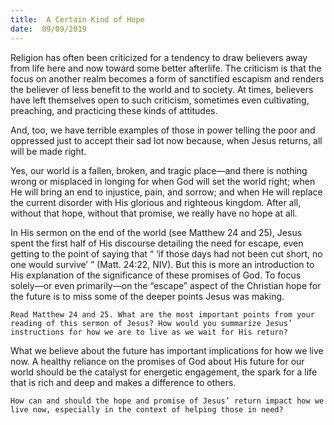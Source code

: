 ```yaml
---
title:  A Certain Kind of Hope
date:  09/09/2019
---
```


Religion has often been criticized for a tendency to draw believers away from life here and now toward some better afterlife. The criticism is that the focus on another realm becomes a form of sanctified escapism and renders the believer of less benefit to the world and to society. At times, believers have left themselves open to such criticism, sometimes even cultivating, preaching, and practicing these kinds of attitudes.

And, too, we have terrible examples of those in power telling the poor and oppressed just to accept their sad lot now because, when Jesus returns, all will be made right.

Yes, our world is a fallen, broken, and tragic place—and there is nothing wrong or misplaced in longing for when God will set the world right; when He will bring an end to injustice, pain, and sorrow; and when He will replace the current disorder with His glorious and righteous kingdom. After all, without that hope, without that promise, we really have no hope at all.

In His sermon on the end of the world (see Matthew 24 and 25), Jesus spent the first half of His discourse detailing the need for escape, even getting to the point of saying that “ ‘if those days had not been cut short, no one would survive’ ” (Matt. 24:22, NIV). But this is more an introduction to His explanation of the significance of these promises of God. To focus solely—or even primarily—on the “escape” aspect of the Christian hope for the future is to miss some of the deeper points Jesus was making.

`Read Matthew 24 and 25. What are the most important points from your reading of this sermon of Jesus? How would you summarize Jesus’ instructions for how we are to live as we wait for His return?`

What we believe about the future has important implications for how we live now. A healthy reliance on the promises of God about His future for our world should be the catalyst for energetic engagement, the spark for a life that is rich and deep and makes a difference to others.

`How can and should the hope and promise of Jesus’ return impact how we live now, especially in the context of helping those in need?`